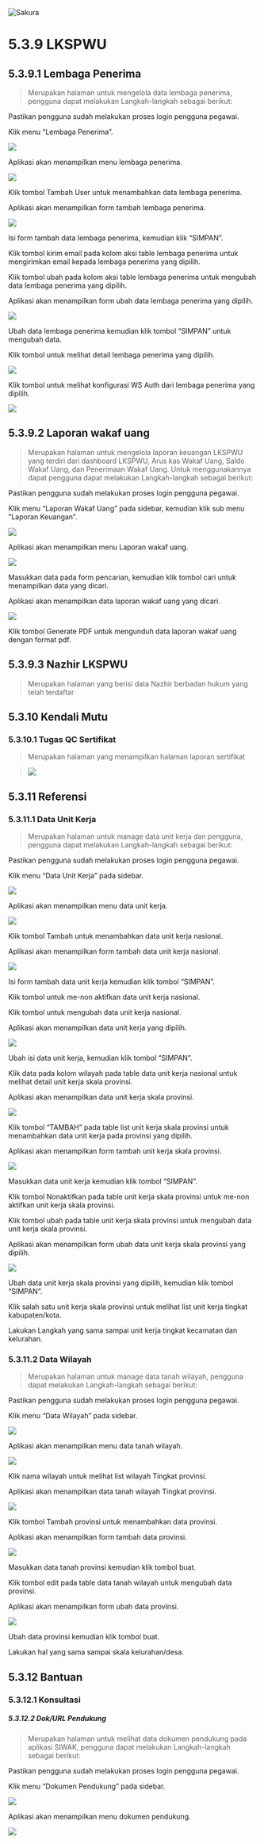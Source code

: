 <img alt="Sakura" id="readme-logo" src="https://kemenag.go.id/assets/imgs/theme/logo.png"/>

# 5.3.9 LKSPWU

## 5.3.9.1 Lembaga Penerima

> Merupakan halaman untuk mengelola data lembaga penerima, pengguna dapat melakukan Langkah-langkah sebagai berikut:

Pastikan pengguna sudah melakukan proses login pengguna pegawai.

Klik menu “Lembaga Penerima”.

![](https://apps.syscloud.my.id/docs_app/images/1739708532.png)

Aplikasi akan menampilkan menu lembaga penerima.

![](https://apps.syscloud.my.id/docs_app/images/1739708551.png)

Klik tombol Tambah User untuk menambahkan data lembaga penerima.

Aplikasi akan menampilkan form tambah lembaga penerima.

![](https://apps.syscloud.my.id/docs_app/images/1739708571.png)

Isi form tambah data lembaga penerima, kemudian klik “SIMPAN”.

Klik tombol kirim email pada kolom aksi table lembaga penerima untuk mengirimkan email kepada lembaga penerima yang dipilih.

Klik tombol ubah pada kolom aksi table lembaga penerima untuk mengubah data lembaga penerima yang dipilih.

Aplikasi akan menampilkan form ubah data lembaga penerima yang dipilih.

![](https://apps.syscloud.my.id/docs_app/images/1739708588.png)

Ubah data lembaga penerima kemudian klik tombol “SIMPAN” untuk mengubah data.

Klik tombol untuk melihat detail lembaga penerima yang dipilih.

![](https://apps.syscloud.my.id/docs_app/images/1739708607.png)

Klik tombol untuk melihat konfigurasi WS Auth dari lembaga penerima yang dipilih.

![](https://apps.syscloud.my.id/docs_app/images/1739708628.png)

## 5.3.9.2 Laporan wakaf uang

> Merupakan halaman untuk mengelola laporan keuangan LKSPWU yang terdiri dari dashboard LKSPWU, Arus kas Wakaf Uang, Saldo Wakaf Uang, dan Penerimaan Wakaf Uang. Untuk menggunakannya dapat pengguna dapat melakukan Langkah-langkah sebagai berikut:

Pastikan pengguna sudah melakukan proses login pengguna pegawai.

Klik menu “Laporan Wakaf Uang” pada sidebar, kemudian klik sub menu “Laporan Keuangan”.

![](https://apps.syscloud.my.id/docs_app/images/1739712287.png)

Aplikasi akan menampilkan menu Laporan wakaf uang.

![](https://apps.syscloud.my.id/docs_app/images/1739712309.png)

Masukkan data pada form pencarian, kemudian klik tombol cari untuk menampilkan data yang dicari.

Aplikasi akan menampilkan data laporan wakaf uang yang dicari.

![](https://apps.syscloud.my.id/docs_app/images/1739712324.png)

Klik tombol Generate PDF untuk mengunduh data laporan wakaf uang dengan format pdf.

## 5.3.9.3 Nazhir LKSPWU

> Merupakan halaman yang berisi data Nazhir berbadan hukum yang telah terdaftar

## 5.3.10 Kendali Mutu

### 5.3.10.1 Tugas QC Sertifikat

> Merupakan halaman yang menampilkan halaman laporan sertifikat

> ![](https://apps.syscloud.my.id/docs_app/images/1739708696.png)

## 5.3.11 Referensi

### 5.3.11.1 Data Unit Kerja

> Merupakan halaman untuk manage data unit kerja dan pengguna, pengguna dapat melakukan Langkah-langkah sebagai berikut:

Pastikan pengguna sudah melakukan proses login pengguna pegawai.

Klik menu “Data Unit Kerja” pada sidebar.

![](https://apps.syscloud.my.id/docs_app/images/1739708720.png)

Aplikasi akan menampilkan menu data unit kerja.

![](https://apps.syscloud.my.id/docs_app/images/1739708744.png)

Klik tombol Tambah untuk menambahkan data unit kerja nasional.

Aplikasi akan menampilkan form tambah data unit kerja nasional.

![](https://apps.syscloud.my.id/docs_app/images/1739708761.png)

Isi form tambah data unit kerja kemudian klik tombol “SIMPAN”.

Klik tombol untuk me-non aktifkan data unit kerja nasional.

Klik tombol untuk mengubah data unit kerja nasional.

Aplikasi akan menampilkan data unit kerja yang dipilih.

![](https://apps.syscloud.my.id/docs_app/images/1739708782.png)

Ubah isi data unit kerja, kemudian klik tombol “SIMPAN”.

Klik data pada kolom wilayah pada table data unit kerja nasional untuk melihat detail unit kerja skala provinsi.

Aplikasi akan menampilkan data unit kerja skala provinsi.

![](https://apps.syscloud.my.id/docs_app/images/1739708803.png)

Klik tombol “TAMBAH” pada table list unit kerja skala provinsi untuk menambahkan data unit kerja pada provinsi yang dipilih.

Aplikasi akan menampilkan form tambah unit kerja skala provinsi.

![](https://apps.syscloud.my.id/docs_app/images/1739708821.png)

Masukkan data unit kerja kemudian klik tombol “SIMPAN”.

Klik tombol Nonaktifkan pada table unit kerja skala provinsi untuk me-non aktifkan unit kerja skala provinsi.

Klik tombol ubah pada table unit kerja skala provinsi untuk mengubah data unit kerja skala provinsi.

Aplikasi akan menampilkan form ubah data unit kerja skala provinsi yang dipilih.

![](https://apps.syscloud.my.id/docs_app/images/1739708842.png)

Ubah data unit kerja skala provinsi yang dipilih, kemudian klik tombol “SIMPAN”.

Klik salah satu unit kerja skala provinsi untuk melihat list unit kerja tingkat kabupaten/kota.

Lakukan Langkah yang sama sampai unit kerja tingkat kecamatan dan kelurahan.

### 5.3.11.2 Data Wilayah

> Merupakan halaman untuk manage data tanah wilayah, pengguna dapat melakukan Langkah-langkah sebagai berikut:

Pastikan pengguna sudah melakukan proses login pengguna pegawai.

Klik menu “Data Wilayah” pada sidebar.

![](https://apps.syscloud.my.id/docs_app/images/1739708860.png)

Aplikasi akan menampilkan menu data tanah wilayah.

![](https://apps.syscloud.my.id/docs_app/images/1739708880.png)

Klik nama wilayah untuk melihat list wilayah Tingkat provinsi.

Aplikasi akan menampilkan data tanah wilayah Tingkat provinsi.

![](https://apps.syscloud.my.id/docs_app/images/1739708899.png)

Klik tombol Tambah provinsi untuk menambahkan data provinsi.

Aplikasi akan menampilkan form tambah data provinsi.

![](https://apps.syscloud.my.id/docs_app/images/1739708917.png)

Masukkan data tanah provinsi kemudian klik tombol buat.

Klik tombol edit pada table data tanah wilayah untuk mengubah data provinsi.

Aplikasi akan menampilkan form ubah data provinsi.

![](https://apps.syscloud.my.id/docs_app/images/1739708947.png)

Ubah data provinsi kemudian klik tombol buat.

Lakukan hal yang sama sampai skala kelurahan/desa.

## 5.3.12 Bantuan

### 5.3.12.1 Konsultasi

##### 5.3.12.2 Dok/URL Pendukung

> Merupakan halaman untuk melihat data dokumen pendukung pada aplikasi SIWAK, pengguna dapat melakukan Langkah-langkah sebagai berikut:

Pastikan pengguna sudah melakukan proses login pengguna pegawai.

Klik menu “Dokumen Pendukung” pada sidebar.

![](https://apps.syscloud.my.id/docs_app/images/1739708965.png)

Aplikasi akan menampilkan menu dokumen pendukung.

![](https://apps.syscloud.my.id/docs_app/images/1739708986.png)
